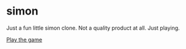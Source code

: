 simon
=====

Just a fun little simon clone. Not a quality product at all. Just playing.

[Play the game](http://dmcquay.com/simon/simon.html)
